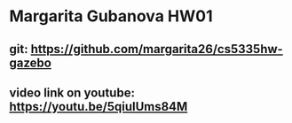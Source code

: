 # Margarita Gubanova HW01

## git: https://github.com/margarita26/cs5335hw-gazebo

## video link on youtube: https://youtu.be/5qiuIUms84M